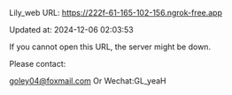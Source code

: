Lily_web URL: https://222f-61-165-102-156.ngrok-free.app

Updated at: 2024-12-06 02:03:53

If you cannot open this URL, the server might be down.

Please contact: 

goley04@foxmail.com Or Wechat:GL_yeaH